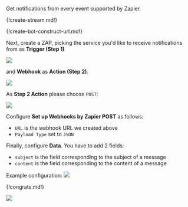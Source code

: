 Get notifications from every event supported by Zapier.

{!create-stream.md!}

{!create-bot-construct-url.md!}

Next, create a ZAP, picking the service you'd like
to receive notifications from as **Trigger (Step 1)**

![](/static/images/integrations/zapier/001.png)

and **Webhook** as **Action (Step 2)**.

![](/static/images/integrations/zapier/002.png)

As **Step 2 Action** please choose `POST`:

![](/static/images/integrations/zapier/003.png)

Configure **Set up Webhooks by Zapier POST** as follows:

* `URL` is the webhook URL we created above
* `Payload Type` set to `JSON`

Finally, configure **Data**. You have to add 2 fields:

* `subject` is the field corresponding to the subject of a message
* `content` is the field corresponding to the content of a message

Example configuration:
![](/static/images/integrations/zapier/004.png)

{!congrats.md!}

![](/static/images/integrations/zapier/005.png)

